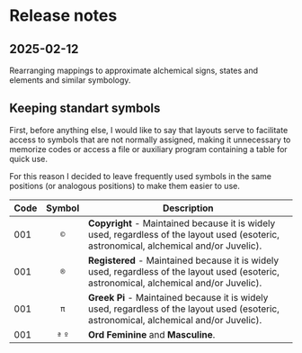 # Release notes

## 2025-02-12
Rearranging mappings to approximate alchemical signs, states and elements and similar symbology.

## Keeping standart symbols

First, before anything else, I would like to say that layouts serve to facilitate access to symbols that are not normally assigned, making it unnecessary to memorize codes or access a file or auxiliary program containing a table for quick use.

For this reason I decided to leave frequently used symbols in the same positions (or analogous positions) to make them easier to use.

Code| Symbol | Description
----|:------:|------------
001 |   `©`  | **Copyright** - Maintained because it is widely used, regardless of the layout used (esoteric, astronomical, alchemical and/or Juvelic).
001 |   `®`  | **Registered** - Maintained because it is widely used, regardless of the layout used (esoteric, astronomical, alchemical and/or Juvelic).
001 |   `π`  | **Greek Pi** - Maintained because it is widely used, regardless of the layout used (esoteric, astronomical, alchemical and/or Juvelic).
001 | `ª` `º`  | **Ord Feminine** and **Masculine**.